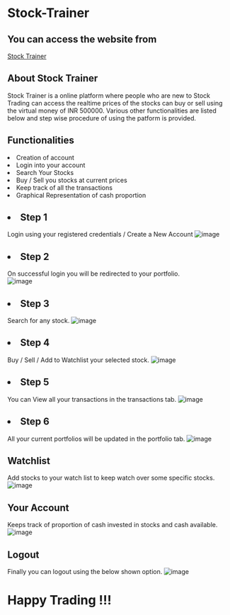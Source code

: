 # Stock-Trainer
## You can access the website from
<a href="http://stock-trainer.42web.io">Stock Trainer</a>

## About Stock Trainer
Stock Trainer is a online platform where people who are new to Stock Trading can access the realtime prices of the stocks can buy or sell using the virtual money of INR 500000. Various other functionalities are listed below and step wise procedure of using the patform is provided.

## Functionalities
  <li>Creation of account</li>
  <li>Login into your account</li>
  <li>Search Your Stocks</li>
  <li>Buy / Sell you stocks at current prices</li>
  <li> Keep track of all the transactions </li>
  <li>Graphical Representation of cash proportion</li>
  
## <li>Step 1</li>
Login using your registered credentials / Create a New Account
![image](https://user-images.githubusercontent.com/63163878/128313139-be3b8e9c-6931-438c-9b66-08c92057fd42.png)
<br>
## <li>Step 2</li>
On successful login you will be redirected to your portfolio.<br>
![image](https://user-images.githubusercontent.com/63163878/128313675-a8c76f1a-906b-4a93-ac61-b9cf804938d8.png)
## <li>Step 3</li>
Search for any stock.
![image](https://user-images.githubusercontent.com/63163878/128314075-e145ff67-bd93-45b4-923b-c14d0be0878a.png)
## <li>Step 4</li>
Buy / Sell / Add to Watchlist your selected stock.
![image](https://user-images.githubusercontent.com/63163878/128319887-66eb383a-798c-41ad-949b-15f520dee4bc.png)
## <li>Step 5</li>
You can View all your transactions in the transactions tab.
![image](https://user-images.githubusercontent.com/63163878/128320420-9a3798d1-5c73-4109-8c7e-b1ce149bcbed.png)
## <li>Step 6</li>
All your current portfolios will be updated in the portfolio tab.
![image](https://user-images.githubusercontent.com/63163878/128320559-9b501a03-8933-41f9-97c7-a93c62200497.png)
## Watchlist
Add stocks to your watch list to keep watch over some specific stocks.
![image](https://user-images.githubusercontent.com/63163878/128320758-7f2904ef-0fd8-4efe-b8c2-acf72f1e485b.png)
## Your Account
Keeps track of proportion of cash invested in stocks and cash available.
![image](https://user-images.githubusercontent.com/63163878/128320996-2e5ba1c7-615e-4443-9e8a-02010a40a9ff.png)
## Logout
Finally you can logout using the below shown option.
![image](https://user-images.githubusercontent.com/63163878/128321212-7d90e846-9a80-41c2-9e5b-be8a29e0f247.png)

# Happy Trading !!!
